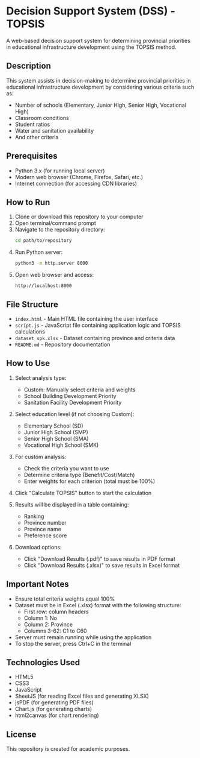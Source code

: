 # Decision Support System (DSS) - TOPSIS

A web-based decision support system for determining provincial priorities in educational infrastructure development using the TOPSIS method.

## Description

This system assists in decision-making to determine provincial priorities in educational infrastructure development by considering various criteria such as:
- Number of schools (Elementary, Junior High, Senior High, Vocational High)
- Classroom conditions
- Student ratios
- Water and sanitation availability
- And other criteria

## Prerequisites

- Python 3.x (for running local server)
- Modern web browser (Chrome, Firefox, Safari, etc.)
- Internet connection (for accessing CDN libraries)

## How to Run

1. Clone or download this repository to your computer
2. Open terminal/command prompt
3. Navigate to the repository directory:
   ```bash
   cd path/to/repository
   ```
4. Run Python server:
   ```bash
   python3 -m http.server 8000
   ```
5. Open web browser and access:
   ```
   http://localhost:8000
   ```

## File Structure

- `index.html` - Main HTML file containing the user interface
- `script.js` - JavaScript file containing application logic and TOPSIS calculations
- `dataset_spk.xlsx` - Dataset containing province and criteria data
- `README.md` - Repository documentation

## How to Use

1. Select analysis type:
   - Custom: Manually select criteria and weights
   - School Building Development Priority
   - Sanitation Facility Development Priority

2. Select education level (if not choosing Custom):
   - Elementary School (SD)
   - Junior High School (SMP)
   - Senior High School (SMA)
   - Vocational High School (SMK)

3. For custom analysis:
   - Check the criteria you want to use
   - Determine criteria type (Benefit/Cost/Match)
   - Enter weights for each criterion (total must be 100%)

4. Click "Calculate TOPSIS" button to start the calculation

5. Results will be displayed in a table containing:
   - Ranking
   - Province number
   - Province name
   - Preference score

6. Download options:
   - Click "Download Results (.pdf)" to save results in PDF format
   - Click "Download Results (.xlsx)" to save results in Excel format

## Important Notes

- Ensure total criteria weights equal 100%
- Dataset must be in Excel (.xlsx) format with the following structure:
  - First row: column headers
  - Column 1: No
  - Column 2: Province
  - Columns 3-62: C1 to C60
- Server must remain running while using the application
- To stop the server, press Ctrl+C in the terminal

## Technologies Used

- HTML5
- CSS3
- JavaScript
- SheetJS (for reading Excel files and generating XLSX)
- jsPDF (for generating PDF files)
- Chart.js (for generating charts)
- html2canvas (for chart rendering)

## License

This repository is created for academic purposes.
